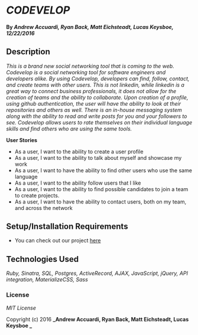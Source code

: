 # _CODEVELOP_

#### By _**Andrew Accuardi**, **Ryan Back**, **Matt Eichsteadt**, **Lucas Keysboe**,  12/22/2016_

## Description

_This is a brand new social networking tool that is coming to the web. Codevelop is a social networking tool for software engineers and developers alike. By using Codevelop, developers can find, follow, contact, and create teams with other users. This is not linkedin, while linkedin is a great way to connect business professionals, it does not allow for the creation of teams and the ability to collaborate. Upon creation of a profile, using github authentication, the user will have the ability to look at their repositories and others as well. There is an in-house messaging system along with the ability to read and write posts for you and your followers to see. Codevelop allows users to rate themselves on their individual language skills and find others who are using the same tools._


**User Stories**

* As a user, I want to the ability to create a user profile
* As a user, I want to the ability to talk about myself and showcase my work
* As a user, I want to have the ability to find other users who use the same language
* As a user, I want to the ability follow users that I like
* As a user, I want to the ability to find possible candidates to join a team to create projects.
* As a user, I want to have the ability to contact users, both on my team, and across the network

## Setup/Installation Requirements

* You can check out our project [here](https://codevelop-project.herokuapp.com)


## Technologies Used

_Ruby, Sinatra, SQL, Postgres, ActiveRecord, AJAX, JavaScript, jQuery, API integration, MaterializeCSS, Sass_

### License

*MIT License*

Copyright (c) 2016 **_Andrew Accuardi, Ryan Back, Matt Eichsteadt, Lucas Keysboe _**
